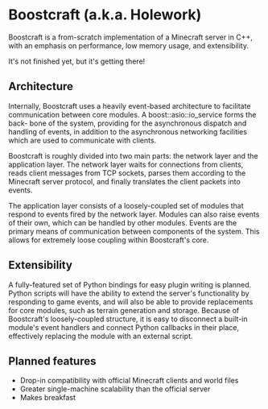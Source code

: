 Boostcraft (a.k.a. Holework)
============================

Boostcraft is a from-scratch implementation of a Minecraft server in C++, with
an emphasis on performance, low memory usage, and extensibility.

It's not finished yet, but it's getting there!

Architecture
------------

Internally, Boostcraft uses a heavily event-based architecture to facilitate
communication between core modules. A boost::asio::io_service forms the back-
bone of the system, providing for the asynchronous dispatch and handling of
events, in addition to the asynchronous networking facilities which are used to
communicate with clients.

Boostcraft is roughly divided into two main parts: the network layer and the
application layer. The network layer waits for connections from clients, reads
client messages from TCP sockets, parses them according to the Minecraft server
protocol, and finally translates the client packets into events.

The application layer consists of a loosely-coupled set of modules that respond
to events fired by the network layer. Modules can also raise events of their
own, which can be handled by other modules. Events are the primary means of
communication between components of the system. This allows for extremely loose
coupling within Boostcraft's core.

Extensibility
-------------

A fully-featured set of Python bindings for easy plugin writing is planned.
Python scripts will have the ability to extend the server's functionality by
responding to game events, and will also be able to provide replacements for
core modules, such as terrain generation and storage. Because of Boostcraft's
loosely-coupled structure, it is easy to disconnect a built-in module's event
handlers and connect Python callbacks in their place, effectively replacing
the module with an external script.

Planned features
----------------

* Drop-in compatibility with official Minecraft clients and world files
* Greater single-machine scalability than the official server
* Makes breakfast

